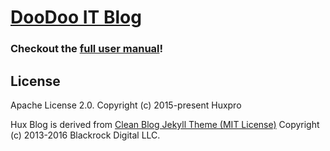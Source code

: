 [DooDoo IT Blog](https://doodoo3804.github.io/)
================================

### Checkout the [full user manual](_doc/Manual.md)!

License
-------

Apache License 2.0.
Copyright (c) 2015-present Huxpro

Hux Blog is derived from [Clean Blog Jekyll Theme (MIT License)](https://github.com/BlackrockDigital/startbootstrap-clean-blog-jekyll/)
Copyright (c) 2013-2016 Blackrock Digital LLC.
